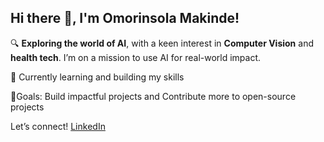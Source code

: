 ## Hi there 👋, I'm Omorinsola Makinde!


🔍 **Exploring the world of AI**, with a keen interest in **Computer Vision** and **health tech**. I’m on a mission to use AI for real-world impact. 

🌱 Currently learning and building my skills

🥅Goals: Build impactful projects and Contribute more to open-source projects

Let’s connect!
[LinkedIn](www.linkedin.com/in/omorinsola-makinde)
